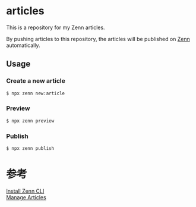 # articles

This is a repository for my Zenn articles.

By pushing articles to this repository, the articles will be published on [Zenn](https://zenn.dev/gae) automatically.

## Usage

### Create a new article

```bash
$ npx zenn new:article
```

### Preview

```bash
$ npx zenn preview
```

### Publish

```bash
$ npx zenn publish
```

# 参考

[Install Zenn CLI](https://zenn.dev/zenn/articles/install-zenn-cli)<br>
[Manage Articles](https://zenn.dev/zenn/articles/zenn-cli-guide)
